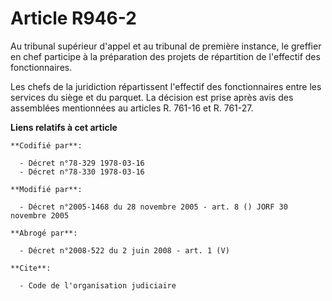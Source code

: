 # Article R946-2

Au tribunal supérieur d'appel et au tribunal de première instance, le greffier en chef participe à la préparation des projets
de répartition de l'effectif des fonctionnaires.

Les chefs de la juridiction répartissent l'effectif des fonctionnaires entre les services du siège et du parquet. La décision
est prise après avis des assemblées mentionnées au articles R. 761-16 et R. 761-27.

**Liens relatifs à cet article**

	**Codifié par**:

	  - Décret n°78-329 1978-03-16
	  - Décret n°78-330 1978-03-16

	**Modifié par**:

	  - Décret n°2005-1468 du 28 novembre 2005 - art. 8 () JORF 30 novembre 2005

	**Abrogé par**:

	  - Décret n°2008-522 du 2 juin 2008 - art. 1 (V)

	**Cite**:

	  - Code de l'organisation judiciaire
